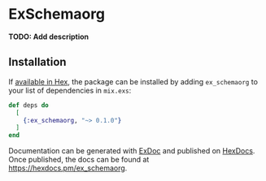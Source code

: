 # ExSchemaorg

**TODO: Add description**

## Installation

If [available in Hex](https://hex.pm/docs/publish), the package can be installed
by adding `ex_schemaorg` to your list of dependencies in `mix.exs`:

```elixir
def deps do
  [
    {:ex_schemaorg, "~> 0.1.0"}
  ]
end
```

Documentation can be generated with [ExDoc](https://github.com/elixir-lang/ex_doc)
and published on [HexDocs](https://hexdocs.pm). Once published, the docs can
be found at <https://hexdocs.pm/ex_schemaorg>.

